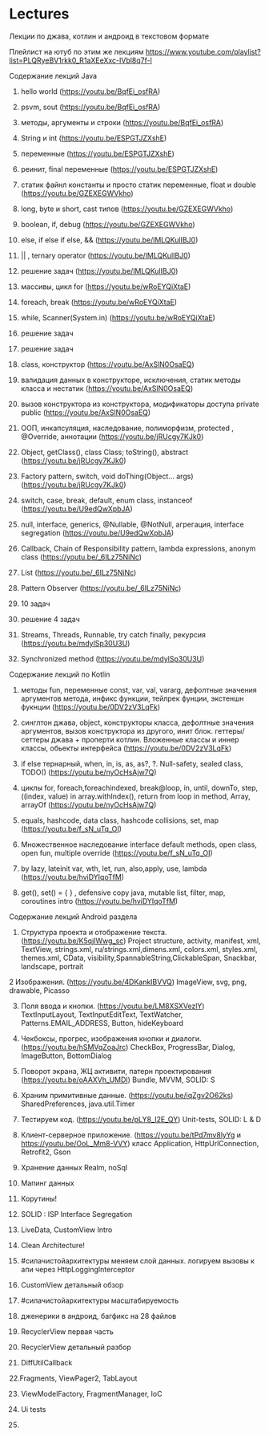 # Lectures
Лекции по джава, котлин и андроид в текстовом формате

Плейлист на ютуб по этим же лекциям
https://www.youtube.com/playlist?list=PLQRyeBV1rkk0_R1aXEeXxc-IVbl8q7f-l

Содержание лекций Java
    
   1. hello world (https://youtu.be/BqfEi_osfRA)
    
   2. psvm, sout (https://youtu.be/BqfEi_osfRA)
   
   3. методы, аргументы и строки (https://youtu.be/BqfEi_osfRA)
   
   4. String и int (https://youtu.be/ESPGTJZXshE)
   
   5. переменные (https://youtu.be/ESPGTJZXshE)
   
   6. реинит, final переменные (https://youtu.be/ESPGTJZXshE)
   
   7. статик файнл константы и просто статик переменные, float и double (https://youtu.be/GZEXEGWVkho)
   
   8. long, byte и short, cast типов (https://youtu.be/GZEXEGWVkho)
   
   9. boolean, if, debug (https://youtu.be/GZEXEGWVkho)
   
   10.  else, if  else if else, && (https://youtu.be/lMLQKulIBJ0)
    
   11.  || , ternary operator (https://youtu.be/lMLQKulIBJ0)
   
   12. решение задач (https://youtu.be/lMLQKulIBJ0)
   
   13. массивы, цикл for (https://youtu.be/wRoEYQiXtaE)
   
   14. foreach, break (https://youtu.be/wRoEYQiXtaE)
   
   15. while, Scanner(System.in) (https://youtu.be/wRoEYQiXtaE)
   
   16. решение задач
   
   17. решение задач
   
   18. class, конструктор (https://youtu.be/AxSlN0OsaEQ)
   
   19. валидация данных в конструкторе, исключения, статик методы класса и нестатик (https://youtu.be/AxSlN0OsaEQ)
   
   20. вызов конструктора из конструктора, модификаторы доступа private public (https://youtu.be/AxSlN0OsaEQ)
   
   21. ООП, инкапсуляция, наследование, полиморфизм, protected , @Override, аннотации (https://youtu.be/jRUcgy7KJk0)
   
   22. Object, getClass(), class Class; toString(), abstract (https://youtu.be/jRUcgy7KJk0)
    
   23. Factory pattern, switch, void doThing(Object… args) (https://youtu.be/jRUcgy7KJk0)
   
   24. switch, case, break, default, enum class, instanceof (https://youtu.be/U9edQwXpbJA)
   
   25. null, interface, generics, @Nullable, @NotNull, агрегация, interface segregation (https://youtu.be/U9edQwXpbJA)
   
   26. Callback, Chain of Responsibility pattern, lambda expressions, anonym class (https://youtu.be/_6ILz75NiNc)
   
   27. List (https://youtu.be/_6ILz75NiNc)
   
   28. Pattern Observer (https://youtu.be/_6ILz75NiNc)
   
   29. 10 задач
   
   30. решение 4 задач
   
   31. Streams, Threads, Runnable, try catch finally, рекурсия (https://youtu.be/mdylSp30U3U)
   
   32. Synchronized method (https://youtu.be/mdylSp30U3U)

Содержание лекций по Kotlin

   1. методы fun, переменные const, var, val, vararg, дефолтные значения аргументов метода, инфикс функции, тейлрек фунции, экстеншн фукнции (https://youtu.be/0DV2zV3LqFk)
    
   2. синглтон джава, object, конструкторы класса, дефолтные значения аргументов, вызов конструктора из другого, инит блок. геттеры/сеттеры джава + проперти котлин. Вложенные классы и иннер классы, обьекты интерфейса (https://youtu.be/0DV2zV3LqFk)
    
   3. if else тернарный, when, in, is, as, as?, ?. Null-safety, sealed class, TODO() (https://youtu.be/nyOcHsAjw7Q)
    
   4. циклы for, foreach,foreachindexed, break@loop, in, until, downTo, step, ((index, value) in array.withIndex(), return from loop in method, Array, arrayOf (https://youtu.be/nyOcHsAjw7Q)
    
   5. equals, hashcode, data class, hashcode collisions, set, map (https://youtu.be/f_sN_uTq_OI)
    
   6. Множественное наследование interface default methods, open class, open fun, multiple override  (https://youtu.be/f_sN_uTq_OI)
    
   7. by lazy, lateinit var, wth, let, run, also,apply, use, lambda (https://youtu.be/hviDYIqoTfM)
    
   8.  get(), set() = { } , defensive copy java, mutable list, filter, map, coroutines intro (https://youtu.be/hviDYIqoTfM)
 
Содержание лекций Android раздела
  1. Структура проекта и отображение текста. (https://youtu.be/K5qjIWwg_sc)
Project structure, activity, manifest, xml, TextView, strings.xml, ru/strings.xml,dimens.xml, colors.xml, styles.xml, themes.xml, CData, visibility,SpannableString,ClickableSpan, Snackbar, landscape, portrait 

  2 Изображения. (https://youtu.be/4DKankIBVVQ)
ImageView, svg, png, drawable, Picasso 

  3. Поля ввода и кнопки. (https://youtu.be/LM8XSXVezlY)
TextInputLayout, TextInputEditText, TextWatcher, Patterns.EMAIL_ADDRESS, Button, hideKeyboard

  4. Чекбоксы, прогрес, изображения кнопки и  диалоги. (https://youtu.be/hSMVqZoaJrc)
CheckBox, ProgressBar, Dialog, ImageButton, BottomDialog 

  5. Поворот экрана, ЖЦ активити, патерн проектирования (https://youtu.be/oAAXVh_UMDI)
Bundle, MVVM, SOLID: S

  6. Храним примитивные данные. (https://youtu.be/iqZgv2O62ks)
 SharedPreferences, java.util.Timer

  7. Тестируем код. (https://youtu.be/pLY8_I2E_QY)
Unit-tests, SOLID: L & D

  8. Клиент-серверное приложение. (https://youtu.be/tPd7mv8lyYg и https://youtu.be/OoL_Mm8-VVY)
 класс Application, HttpUrlConnection, Retrofit2, Gson

  9. Хранение данных
 Realm, noSql

  10. Мапинг данных 

  11. Корутины!

  12. SOLID : ISP Interface Segregation

  13. LiveData, CustomView Intro

  14. Clean Architecture!

  15. #силачистойархитектуры меняем слой данных.
  логируем вызовы к апи через HttpLoggingInterceptor

  16. CustomView детальный обзор

  17. #силачистойархитектуры масштабируемость

  18. дженерики в андроид, багфикс на 28 файлов

  19. RecyclerView первая часть

20. RecyclerView детальный разбор

21. DiffUtilCallback

22.Fragments, ViewPager2, TabLayout

23. ViewModelFactory, FragmentManager, IoC

24. Ui tests
24. 
